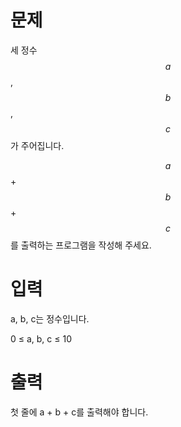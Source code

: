 <script type="text/javascript" 
src="https://cdn.mathjax.org/mathjax/latest/MathJax.js?config=TeX-AMS_HTML">
</script>

# 문제

세 정수 $$a$$, $$b$$, $$c$$가 주어집니다.

$$a$$ + $$b$$ + $$c$$를 출력하는 프로그램을 작성해 주세요.

# 입력

a, b, c는 정수입니다.

0 ≤ a, b, c ≤ 10

# 출력

첫 줄에 a + b + c를 출력해야 합니다.
